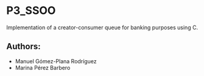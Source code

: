 # P3_SSOO

Implementation of a creator-consumer queue for banking purposes using C.

## Authors:
- Manuel Gómez-Plana Rodríguez
- Marina Pérez Barbero 
